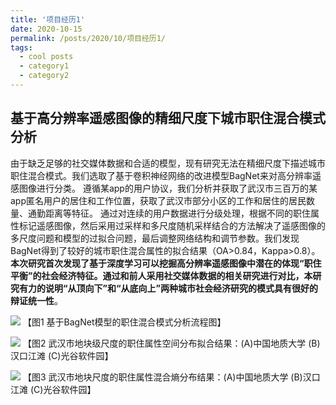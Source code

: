 ```yaml
---
title: '项目经历1'
date: 2020-10-15
permalink: /posts/2020/10/项目经历1/
tags:
  - cool posts
  - category1
  - category2
---
```


## 基于高分辨率遥感图像的精细尺度下城市职住混合模式分析

由于缺乏足够的社交媒体数据和合适的模型，现有研究无法在精细尺度下描述城市职住混合模式。我们选取了基于卷积神经网络的改进模型BagNet来对高分辨率遥感图像进行分类。
遵循某app的用户协议，我们分析并获取了武汉市三百万的某app匿名用户的居住和工作位置，获取了武汉市部分小区的工作和居住的居民数量、通勤距离等特征。
通过对连续的用户数据进行分级处理，根据不同的职住属性标记遥感图像，然后采用过采样和多尺度随机采样结合的方法解决了遥感图像的多尺度问题和模型的过拟合问题，最后调整网络结构和调节参数。我们发现BagNet得到了较好的城市职住混合属性的拟合结果（OA>0.84，Kappa>0.8）。
**本次研究首次发现了基于深度学习可以挖掘高分辨率遥感图像中潜在的体现“职住平衡”的社会经济特征。通过和前人采用社交媒体数据的相关研究进行对比，本研究有力的说明“从顶向下”和“从底向上”两种城市社会经济研究的模式具有很好的辩证统一性**。

![](https://ronalchan.github.io/files/post/project_1_1.png)
<c>【图1 基于BagNet模型的职住混合模式分析流程图】</c>

![](https://ronalchan.github.io/files/post/project_1_2.png)
<c>【图2 武汉市地块级尺度的职住属性空间分布拟合结果：(A)中国地质大学 (B)汉口江滩 (C)光谷软件园】</c>

![](https://ronalchan.github.io/files/post/project_1_3.png)
<c>【图3 武汉市地块尺度的职住属性混合熵分布结果：(A)中国地质大学 (B)汉口江滩 (C)光谷软件园】</c>
